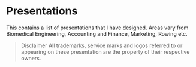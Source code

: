 # Presentations
This contains a list of presentations that I have designed. Areas vary from Biomedical Engineering, Accounting and Finance, Marketing, Rowing etc.

> Disclaimer
> All trademarks, service marks and logos referred to or appearing on these presentation are the property of their respective owners. 
